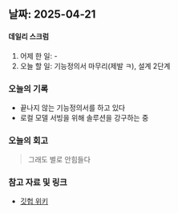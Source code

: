 ## 날짜: 2025-04-21

#### 데일리 스크럼
1. 어제 한 일: -
2. 오늘 할 일: 기능정의서 마무리(제발 ㅋ), 설계 2단계

### 오늘의 기록
- 끝나지 않는 기능정의서를 하고 있다
- 로컬 모델 서빙을 위해 솔루션을 강구하는 중


### 오늘의 회고
> 그래도 별로 안힘들다

### 참고 자료 및 링크
- [깃헙 위키](https://github.com/100-hours-a-week/14-YG-WIKI/wiki)